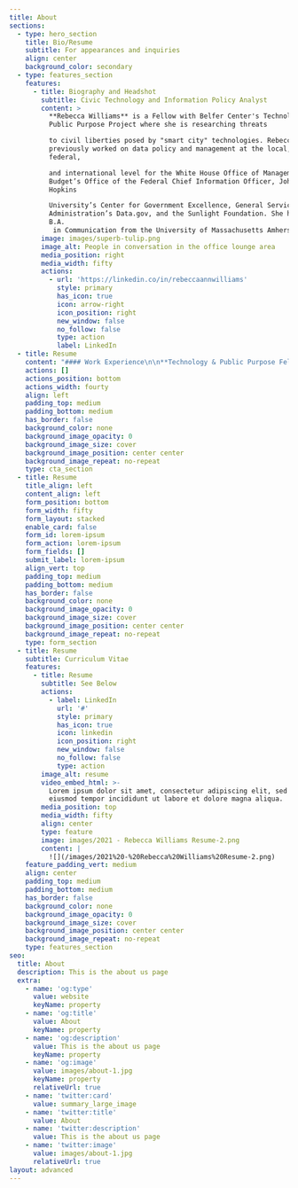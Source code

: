 ```yaml
---
title: About
sections:
  - type: hero_section
    title: Bio/Resume
    subtitle: For appearances and inquiries
    align: center
    background_color: secondary
  - type: features_section
    features:
      - title: Biography and Headshot
        subtitle: Civic Technology and Information Policy Analyst
        content: >
          **Rebecca Williams** is a Fellow with Belfer Center's Technology and
          Public Purpose Project where she is researching threats 

          to civil liberties posed by "smart city" technologies. Rebecca has
          previously worked on data policy and management at the local,
          federal, 

          and international level for the White House Office of Management and
          Budget’s Office of the Federal Chief Information Officer, Johns
          Hopkins 

          University’s Center for Government Excellence, General Services
          Administration’s Data.gov, and the Sunlight Foundation. She holds a
          B.A.
           in Communication from the University of Massachusetts Amherst and a J.D. from Western New England University School of Law.
        image: images/superb-tulip.png
        image_alt: People in conversation in the office lounge area
        media_position: right
        media_width: fifty
        actions:
          - url: 'https://linkedin.co/in/rebeccaannwilliams'
            style: primary
            has_icon: true
            icon: arrow-right
            icon_position: right
            new_window: false
            no_follow: false
            type: action
            label: LinkedIn
  - title: Resume
    content: "#### Work Experience\n\n**Technology & Public Purpose Fellow**, *Harvard Kennedy School, Belfer Center* \n\n8/2020 - Present\_\n\n**Policy Analyst,** White House OMB Office of the Federal CIO\n\n9/2017 - 8/2020; 6/2015-1/2016\n\n***Senior Analyst**,* Johns Hopkins University, Center for Government Excellence\n\n2/2016-9/2017\n\n**IT Specialist**, General Services Administration, Data.gov\n\n8/2014 - 6/2015\n\n**Policy Analyst,** Sunlight Foundation, Municipal Transparency Program\n\n4/2013-8/2014\n\n**Research Assistant**, Energy Policy, Regional Plan Association\n\n1/2011-1/2012\n\n**Public Interest Extern**, *City of Springfield, Massachusetts Legal Department*\n\n1/2009-5/2009\n\n**Paralegal**, *Massachusetts Fair Housing Center*\n\n9/2007-5/2008\n\n#### Awards\n\n**Federal 100**, 2019\n\n**Fastcase 50**, 2014\n\n**ABA 10 Women to Watch in Legal Tech**, 2014\n\n#### Teaching\n\n**Guest Lecturer**, Data, Digital + Social Impact Seminar: Balancing Data Use with Data Privacy\nGeorgetown University, Fall 2019\n\n**Guest Lecturer**, GW Law 6351: Reading Group (Open Government Data)\nGeorge Washington University School of Law, Spring 2018\n\n**Instructor,** Government Analytics 470.90: Performance Analytics - Tools & Techniques\nJohns Hopkins University, Spring 2017\n\n**Guest Lecturer**, Project-Based Practicum: Civ Tech: Digital Tools and Access to Justice\nGeorgetown Law School, Spring 2015\n\n**Teaching Assistant**, Environmental Design 205: “Dynamics of Human Habitations”\nUniversity of Massachusetts, Spring 2009\n\n#### Education\n\n**J.D.** Western New England Law School, 2009 (Participated in Joint Non-degree Study of Regional Planning at University of Massachusetts, 2008-2010)\n\n**B.A.** Communication, University of Massachusetts, 2004\n"
    actions: []
    actions_position: bottom
    actions_width: fourty
    align: left
    padding_top: medium
    padding_bottom: medium
    has_border: false
    background_color: none
    background_image_opacity: 0
    background_image_size: cover
    background_image_position: center center
    background_image_repeat: no-repeat
    type: cta_section
  - title: Resume
    title_align: left
    content_align: left
    form_position: bottom
    form_width: fifty
    form_layout: stacked
    enable_card: false
    form_id: lorem-ipsum
    form_action: lorem-ipsum
    form_fields: []
    submit_label: lorem-ipsum
    align_vert: top
    padding_top: medium
    padding_bottom: medium
    has_border: false
    background_color: none
    background_image_opacity: 0
    background_image_size: cover
    background_image_position: center center
    background_image_repeat: no-repeat
    type: form_section
  - title: Resume
    subtitle: Curriculum Vitae
    features:
      - title: Resume
        subtitle: See Below
        actions:
          - label: LinkedIn
            url: '#'
            style: primary
            has_icon: true
            icon: linkedin
            icon_position: right
            new_window: false
            no_follow: false
            type: action
        image_alt: resume
        video_embed_html: >-
          Lorem ipsum dolor sit amet, consectetur adipiscing elit, sed do
          eiusmod tempor incididunt ut labore et dolore magna aliqua.
        media_position: top
        media_width: fifty
        align: center
        type: feature
        image: images/2021 - Rebecca Williams Resume-2.png
        content: |
          ![](/images/2021%20-%20Rebecca%20Williams%20Resume-2.png)
    feature_padding_vert: medium
    align: center
    padding_top: medium
    padding_bottom: medium
    has_border: false
    background_color: none
    background_image_opacity: 0
    background_image_size: cover
    background_image_position: center center
    background_image_repeat: no-repeat
    type: features_section
seo:
  title: About
  description: This is the about us page
  extra:
    - name: 'og:type'
      value: website
      keyName: property
    - name: 'og:title'
      value: About
      keyName: property
    - name: 'og:description'
      value: This is the about us page
      keyName: property
    - name: 'og:image'
      value: images/about-1.jpg
      keyName: property
      relativeUrl: true
    - name: 'twitter:card'
      value: summary_large_image
    - name: 'twitter:title'
      value: About
    - name: 'twitter:description'
      value: This is the about us page
    - name: 'twitter:image'
      value: images/about-1.jpg
      relativeUrl: true
layout: advanced
---
```

